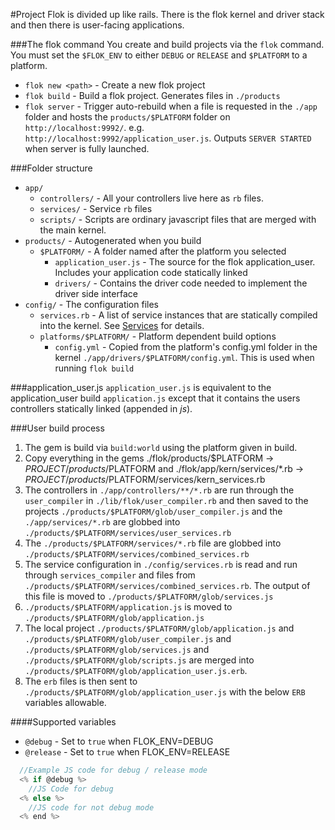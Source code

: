 #Project
Flok is divided up like rails.  There is the flok kernel and driver stack and then there is user-facing applications.

###The flok command
You create and build projects via the `flok` command. You must set the `$FLOK_ENV` to either `DEBUG` or `RELEASE` and `$PLATFORM` to a platform.

 * `flok new <path>` - Create a new flok project
 * `flok build` - Build a flok project. Generates files in `./products`
 * `flok server` - Trigger auto-rebuild when a file is requested in the `./app` folder and hosts the `products/$PLATFORM` folder on `http://localhost:9992/`. e.g. `http://localhost:9992/application_user.js`. Outputs `SERVER STARTED` when server is fully launched.

###Folder structure
  * `app/`
    * `controllers/` - All your controllers live here as `rb` files.
    * `services/` - Service `rb` files
    * `scripts/` - Scripts are ordinary javascript files that are merged with the main kernel.
  * `products/` - Autogenerated when you build
    * `$PLATFORM/` - A folder named after the platform you selected
      * `application_user.js` - The source for the flok application_user. Includes your application code statically linked
      * `drivers/` - Contains the driver code needed to implement the driver side interface
  * `config/` - The configuration files
    * `services.rb` - A list of service instances that are statically compiled into the kernel.  See [Services](./services.md) for details.
    * `platforms/$PLATFORM/` - Platform dependent build options
      * `config.yml` - Copied from the platform's config.yml folder in the kernel `./app/drivers/$PLATFORM/config.yml`. This is used when running
          `flok build`

###application_user.js
`application_user.js` is equivalent to the application_user build `application.js` except that it contains the users controllers statically linked (appended in *js*).

###User build process
  1. The gem is build via `build:world` using the platform given in build.
  2. Copy everything in the gems ./flok/products/$PLATFORM -> $PROJECT/products/$PLATFORM and ./flok/app/kern/services/*.rb -> $PROJECT/products/$PLATFORM/services/kern_services.rb
  3. The controllers in `./app/controllers/**/*.rb` are run through the `user_compiler` in `./lib/flok/user_compiler.rb` and then saved to the projects
  `./products/$PLATFORM/glob/user_compiler.js` and the `./app/services/*.rb` are globbed into `./products/$PLATFORM/services/user_services.rb`
  4. The `./products/$PLATFORM/services/*.rb` file are globbed into `./products/$PLATFORM/services/combined_services.rb`
  5. The service configuration in `./config/services.rb` is read and run through `services_compiler` and files from
  `./products/$PLATFORM/services/combined_services.rb`. The output of this file is moved to `./products/$PLATFORM/glob/services.js`
  6. `./products/$PLATFORM/application.js` is moved to `./products/$PLATFORM/glob/application.js`
  7. The local project `./products/$PLATFORM/glob/application.js` and `./products/$PLATFORM/glob/user_compiler.js` and `./products/$PLATFORM/glob/services.js` and `./products/$PLATFORM/glob/scripts.js`  are merged into `./products/$PLATFORM/glob/application_user.js.erb`.
  8. The `erb` files is then sent to `./products/$PLATFORM/glob/application_user.js` with the below `ERB` variables allowable.

####Supported variables
  * `@debug` - Set to `true` when FLOK_ENV=DEBUG
  * `@release` - Set to `true` when FLOK_ENV=RELEASE

```js
  //Example JS code for debug / release mode
  <% if @debug %>
    //JS Code for debug
  <% else %>
    //JS code for not debug mode
  <% end %>
```
